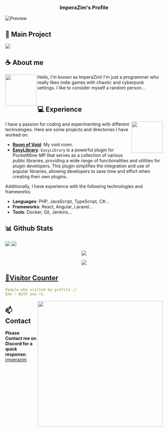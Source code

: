 <h3 align="center">ImperaZim's Profile</h3>

![Preview](./images/header.png)

## **📖 Main Project**
<p>
    <a href="https://github.com/ImperaZim/EasyLibrary" ><img align="center" src="https://github-readme-stats.vercel.app/api/pin/?username=imperazim&repo=EasyLibrary&show_icons=true&theme=radical&hide_border=true&include_all_commits=true&count_private=true" >
</a>
</p>



## **☕ About me**
<a href="https://github.com/ImperaZim"><img align="left" width="100" src="./images/anko_any.png"></a>
Hello, I'm known as ImperaZim! I'm just a programmer who really likes indie games with chaotic and cyberpunk settings. I like to consider myself a random person...
<br><br>



## **💻 Experience**
<a href="https://github.com/ImperaZim"><img align="right" width="100" src="./images/anko_badass.png"></a>
I have a passion for coding and experimenting with different technologies. Here are some projects and directories I have worked on:
- **[Room of Void](https://imperazim.cloud/)**: My void room.
- **[EasyLibrary](https://imperazim.cloud/plugins/EasyLibrary/)**: `EasyLibrary` is a powerful plugin for PocketMine-MP that serves as a collection of various public libraries, providing a wide range of functionalities and utilities for plugin developers. This plugin simplifies the integration and use of popular libraries, allowing developers to save time and effort when creating their own plugins..

Additionally, I have experience with the following technologies and frameworks:
- **Languages**: PHP, JavaScript, TypeScript, C#...
- **Frameworks**: React, Angular, Laravel...
- **Tools**: Docker, Git, Jenkins...



## **📊 Github Stats**

<img align="center" src="https://github-readme-stats.vercel.app/api?username=imperazim&show_icons=true&theme=radical&hide_border=true&include_all_commits=true&count_private=true" />
<img align="center" src="http://github-readme-streak-stats.herokuapp.com?user=imperazim&theme=radical&hide_border=true&date_format=%5BY%20%5DM%20j" /> 

<center><p align="center"><a href="#">
  <img src="https://github-profile-trophy.vercel.app/?username=imperazim&margin-w=28&margin-h=15&theme=radical&hide_border=true">
</p>
<img align="center"  src="https://github-readme-stats.vercel.app/api/wakatime?username=imperazim&&theme=radical&hide_border=true&date_format=%5BY%20%5DM%20j">
</center>

## **🧋Visitor Counter**
```yaml
People who visited my profile ;) 
Ehe ~ With you +1.
```

<a align="center" href="https://discord.com/users/989254978617085962"><img align="right" width=400 src="https://moe-counter.glitch.me/get/@imperazim?theme=booru-jaypee"></a>

## **📫 Contact**
**Please Contact me on Discord for a quick response:** [imperazim](https://discord.com/users/989254978617085962)
